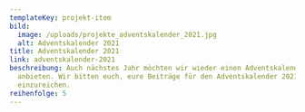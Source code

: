 ```yaml
---
templateKey: projekt-item
bild:
  image: /uploads/projekte_adventskalender_2021.jpg
  alt: Adventskalender 2021
title: Adventskalender 2021
link: adventskalender-2021
beschreibung: Auch nächstes Jahr möchten wir wieder einen Adventskalender
  anbieten. Wir bitten euch, eure Beiträge für den Adventskalender 2021
  einzureichen.
reihenfolge: 5
---
```

